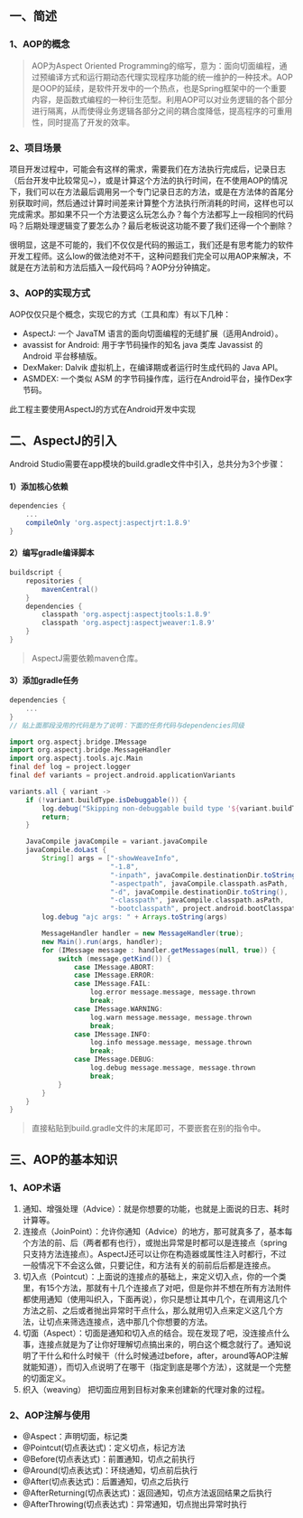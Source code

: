 ## 一、简述

### 1、AOP的概念
> AOP为Aspect Oriented Programming的缩写，意为：面向切面编程，通过预编译方式和运行期动态代理实现程序功能的统一维护的一种技术。AOP是OOP的延续，是软件开发中的一个热点，也是Spring框架中的一个重要内容，是函数式编程的一种衍生范型。利用AOP可以对业务逻辑的各个部分进行隔离，从而使得业务逻辑各部分之间的耦合度降低，提高程序的可重用性，同时提高了开发的效率。

### 2、项目场景

项目开发过程中，可能会有这样的需求，需要我们在方法执行完成后，记录日志（后台开发中比较常见~），或是计算这个方法的执行时间，在不使用AOP的情况下，我们可以在方法最后调用另一个专门记录日志的方法，或是在方法体的首尾分别获取时间，然后通过计算时间差来计算整个方法执行所消耗的时间，这样也可以完成需求。那如果不只一个方法要这么玩怎么办？每个方法都写上一段相同的代码吗？后期处理逻辑变了要怎么办？最后老板说这功能不要了我们还得一个个删除？

很明显，这是不可能的，我们不仅仅是代码的搬运工，我们还是有思考能力的软件开发工程师。这么low的做法绝对不干，这种问题我们完全可以用AOP来解决，不就是在方法前和方法后插入一段代码吗？AOP分分钟搞定。

### 3、AOP的实现方式
AOP仅仅只是个概念，实现它的方式（工具和库）有以下几种：

- AspectJ: 一个 JavaTM 语言的面向切面编程的无缝扩展（适用Android）。
- avassist for Android: 用于字节码操作的知名 java 类库 Javassist 的 Android 平台移植版。
- DexMaker: Dalvik 虚拟机上，在编译期或者运行时生成代码的 Java API。
- ASMDEX: 一个类似 ASM 的字节码操作库，运行在Android平台，操作Dex字节码。

此工程主要使用AspectJ的方式在Android开发中实现

## 二、AspectJ的引入

Android Studio需要在app模块的build.gradle文件中引入，总共分为3个步骤：

#### 1）添加核心依赖
```gradle
dependencies {
    ...
    compileOnly 'org.aspectj:aspectjrt:1.8.9'
}
```
#### 2）编写gradle编译脚本
```gradle
buildscript {
    repositories {
        mavenCentral()
    }
    dependencies {
        classpath 'org.aspectj:aspectjtools:1.8.9'
        classpath 'org.aspectj:aspectjweaver:1.8.9'
    }
}
```
> AspectJ需要依赖maven仓库。

#### 3）添加gradle任务
```gradle
dependencies {
    ...
}
// 贴上面那段没用的代码是为了说明：下面的任务代码与dependencies同级

import org.aspectj.bridge.IMessage
import org.aspectj.bridge.MessageHandler
import org.aspectj.tools.ajc.Main
final def log = project.logger
final def variants = project.android.applicationVariants

variants.all { variant ->
    if (!variant.buildType.isDebuggable()) {
        log.debug("Skipping non-debuggable build type '${variant.buildType.name}'.")
        return;
    }

    JavaCompile javaCompile = variant.javaCompile
    javaCompile.doLast {
        String[] args = ["-showWeaveInfo",
                         "-1.8",
                         "-inpath", javaCompile.destinationDir.toString(),
                         "-aspectpath", javaCompile.classpath.asPath,
                         "-d", javaCompile.destinationDir.toString(),
                         "-classpath", javaCompile.classpath.asPath,
                         "-bootclasspath", project.android.bootClasspath.join(File.pathSeparator)]
        log.debug "ajc args: " + Arrays.toString(args)

        MessageHandler handler = new MessageHandler(true);
        new Main().run(args, handler);
        for (IMessage message : handler.getMessages(null, true)) {
            switch (message.getKind()) {
                case IMessage.ABORT:
                case IMessage.ERROR:
                case IMessage.FAIL:
                    log.error message.message, message.thrown
                    break;
                case IMessage.WARNING:
                    log.warn message.message, message.thrown
                    break;
                case IMessage.INFO:
                    log.info message.message, message.thrown
                    break;
                case IMessage.DEBUG:
                    log.debug message.message, message.thrown
                    break;
            }
        }
    }
}

```
> 直接粘贴到build.gradle文件的末尾即可，不要嵌套在别的指令中。

## 三、AOP的基本知识

### 1、AOP术语
1. 通知、增强处理（Advice）：就是你想要的功能，也就是上面说的日志、耗时计算等。
2. 连接点（JoinPoint）：允许你通知（Advice）的地方，那可就真多了，基本每个方法的前、后（两者都有也行），或抛出异常是时都可以是连接点（spring只支持方法连接点）。AspectJ还可以让你在构造器或属性注入时都行，不过一般情况下不会这么做，只要记住，和方法有关的前前后后都是连接点。
3. 切入点（Pointcut）：上面说的连接点的基础上，来定义切入点，你的一个类里，有15个方法，那就有十几个连接点了对吧，但是你并不想在所有方法附件都使用通知（使用叫织入，下面再说），你只是想让其中几个，在调用这几个方法之前、之后或者抛出异常时干点什么，那么就用切入点来定义这几个方法，让切点来筛选连接点，选中那几个你想要的方法。
4. 切面（Aspect）：切面是通知和切入点的结合。现在发现了吧，没连接点什么事，连接点就是为了让你好理解切点搞出来的，明白这个概念就行了。通知说明了干什么和什么时候干（什么时候通过before，after，around等AOP注解就能知道），而切入点说明了在哪干（指定到底是哪个方法），这就是一个完整的切面定义。
5. 织入（weaving） 把切面应用到目标对象来创建新的代理对象的过程。
### 2、AOP注解与使用
- @Aspect：声明切面，标记类
- @Pointcut(切点表达式)：定义切点，标记方法
- @Before(切点表达式)：前置通知，切点之前执行
- @Around(切点表达式)：环绕通知，切点前后执行
- @After(切点表达式)：后置通知，切点之后执行
- @AfterReturning(切点表达式)：返回通知，切点方法返回结果之后执行
- @AfterThrowing(切点表达式)：异常通知，切点抛出异常时执行


